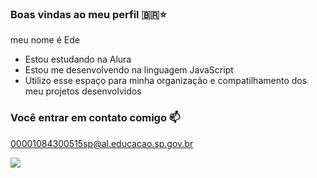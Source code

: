 ### Boas vindas ao meu perfil 🇧🇷⭐

meu nome é Ede

- Estou estudando na Alura
- Estou me desenvolvendo na linguagem JavaScript
- Utilizo esse espaço para minha organização e compatilhamento dos meu projetos desenvolvidos

### Você entrar em contato comigo 📫

00001084300515sp@al.educacao.sp.gov.br



![](https://media1.tenor.com/m/kf-VkkAiwT4AAAAC/cute-chill.gif)
